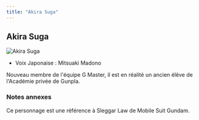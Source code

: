 ```yaml
---
title: "Akira Suga"
---
```


Akira Suga
----------


![Akira Suga](/images/stories/saga/gundambftry/persos/akira-suga.png)
* Voix Japonaise : Mitsuaki Madono

Nouveau membre de l'équipe G Master, il est en réalité un ancien élève de l'Académie privée de Gunpla. 


### Notes annexes


Ce personnage est une référence à Sleggar Law de Mobile Suit Gundam.



